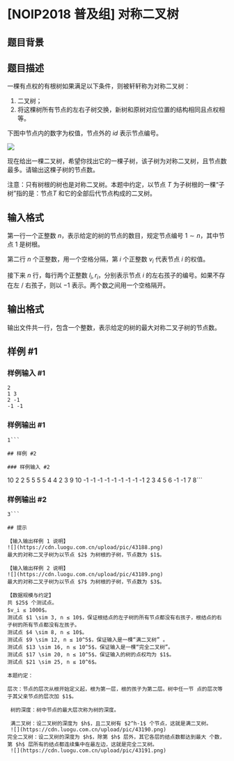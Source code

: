 # [NOIP2018 普及组] 对称二叉树

## 题目背景



## 题目描述

一棵有点权的有根树如果满足以下条件，则被轩轩称为对称二叉树： 

1.  二叉树； 
2.  将这棵树所有节点的左右子树交换，新树和原树对应位置的结构相同且点权相等。   

下图中节点内的数字为权值，节点外的 $id$ 表示节点编号。  

![](https://cdn.luogu.com.cn/upload/pic/43192.png)   

现在给出一棵二叉树，希望你找出它的一棵子树，该子树为对称二叉树，且节点数 最多。请输出这棵子树的节点数。   

注意：只有树根的树也是对称二叉树。本题中约定，以节点 $T$ 为子树根的一棵“子 树”指的是：节点$T$ 和它的全部后代节点构成的二叉树。 

## 输入格式

第一行一个正整数 $n$，表示给定的树的节点的数目，规定节点编号 $1 \sim n$，其中节点 $1$ 是树根。 

第二行 $n$ 个正整数，用一个空格分隔，第 $i$ 个正整数 $v_i$ 代表节点 $i$ 的权值。 

接下来 $n$ 行，每行两个正整数 $l_i, r_i$，分别表示节点 $i$ 的左右孩子的编号。如果不存在左 / 右孩子，则以 $-1$ 表示。两个数之间用一个空格隔开。 

## 输出格式

输出文件共一行，包含一个整数，表示给定的树的最大对称二叉子树的节点数。 

## 样例 #1

### 样例输入 #1
```
2 
1 3 
2 -1 
-1 -1 
```

### 样例输出 #1

```
1```

## 样例 #2

### 样例输入 #2
```
10 
2 2 5 5 5 5 4 4 2 3 
9 10 
-1 -1 
-1 -1 
-1 -1 
-1 -1 
-1 2 
3 4 
5 6 
-1 -1 
7 8```

### 样例输出 #2

```
3```

## 提示

【输入输出样例 1 说明】  
![](https://cdn.luogu.com.cn/upload/pic/43188.png)     
最大的对称二叉子树为以节点 $2$ 为树根的子树，节点数为 $1$。   

【输入输出样例 2 说明】   
![](https://cdn.luogu.com.cn/upload/pic/43189.png)     
最大的对称二叉子树为以节点 $7$ 为树根的子树，节点数为 $3$。 

【数据规模与约定】    
共 $25$ 个测试点。    
$v_i ≤ 1000$。   
测试点 $1 \sim 3, n ≤ 10$，保证根结点的左子树的所有节点都没有右孩子，根结点的右 子树的所有节点都没有左孩子。   
测试点 $4 \sim 8, n ≤ 10$。  
测试点 $9 \sim 12, n ≤ 10^5$，保证输入是一棵“满二叉树” 。   
测试点 $13 \sim 16, n ≤ 10^5$，保证输入是一棵“完全二叉树”。  
测试点 $17 \sim 20, n ≤ 10^5$，保证输入的树的点权均为 $1$。  
测试点 $21 \sim 25, n ≤ 10^6$。 
 
本题约定： 

层次：节点的层次从根开始定义起，根为第一层，根的孩子为第二层。树中任一节 点的层次等于其父亲节点的层次加 $1$。 
 
 树的深度：树中节点的最大层次称为树的深度。 
 
 满二叉树：设二叉树的深度为 $h$，且二叉树有 $2^h-1$ 个节点，这就是满二叉树。  
 ![](https://cdn.luogu.com.cn/upload/pic/43190.png)  
完全二叉树：设二叉树的深度为 $h$，除第 $h$ 层外，其它各层的结点数都达到最大 个数，第 $h$ 层所有的结点都连续集中在最左边，这就是完全二叉树。  
 ![](https://cdn.luogu.com.cn/upload/pic/43191.png)  
